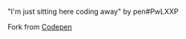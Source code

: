"I'm just sitting here coding away" by pen#PwLXXP

Fork from [Codepen](http://codepen.io/jakealbaugh/full/PwLXXP/)